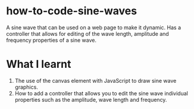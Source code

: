 # how-to-code-sine-waves

A sine wave that can be used on a web page to make it dynamic. Has a controller that allows for editing of the wave length,
amplitude and frequency properties of a sine wave.


# What I learnt

1. The use of the canvas element with JavaScript to draw sine wave graphics.
2. How to add a controller that allows you to edit the sine wave individual properties such as the amplitude, wave length and frequency. 
